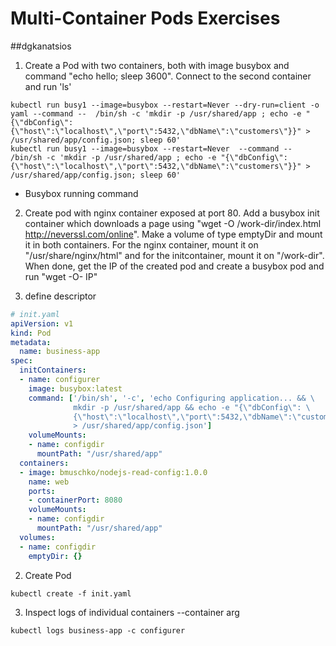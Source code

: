 # Multi-Container Pods Exercises
##dgkanatsios
1. Create a Pod with two containers, both with image busybox and command "echo hello; sleep 3600". Connect to the second container and run 'ls'
````
kubectl run busy1 --image=busybox --restart=Never --dry-run=client -o yaml --command --  /bin/sh -c 'mkdir -p /usr/shared/app ; echo -e "{\"dbConfig\": {\"host\":\"localhost\",\"port\":5432,\"dbName\":\"customers\"}}" > /usr/shared/app/config.json; sleep 60'
kubectl run busy1 --image=busybox --restart=Never  --command --  /bin/sh -c 'mkdir -p /usr/shared/app ; echo -e "{\"dbConfig\": {\"host\":\"localhost\",\"port\":5432,\"dbName\":\"customers\"}}" > /usr/shared/app/config.json; sleep 60'
 ````
- Busybox running command 
2. Create pod with nginx container exposed at port 80. 
   Add a busybox init container which downloads a page using "wget -O /work-dir/index.html http://neverssl.com/online". 
   Make a volume of type emptyDir and mount it in both containers. 
   For the nginx container, mount it on "/usr/share/nginx/html" and for the initcontainer, mount it on "/work-dir". 
   When done, get the IP of the created pod and create a busybox pod and run "wget -O- IP"


1. define descriptor
````yaml
# init.yaml
apiVersion: v1
kind: Pod
metadata:
  name: business-app
spec:
  initContainers:
  - name: configurer
    image: busybox:latest
    command: ['/bin/sh', '-c', 'echo Configuring application... && \
              mkdir -p /usr/shared/app && echo -e "{\"dbConfig\": \
              {\"host\":\"localhost\",\"port\":5432,\"dbName\":\"customers\"}}" \
              > /usr/shared/app/config.json']
    volumeMounts:
    - name: configdir
      mountPath: "/usr/shared/app"
  containers:
  - image: bmuschko/nodejs-read-config:1.0.0
    name: web
    ports:
    - containerPort: 8080
    volumeMounts:
    - name: configdir
      mountPath: "/usr/shared/app"
  volumes:
  - name: configdir
    emptyDir: {}
````
2. Create Pod
````
kubectl create -f init.yaml
````

3. Inspect logs of individual containers --container arg
````
kubectl logs business-app -c configurer
````